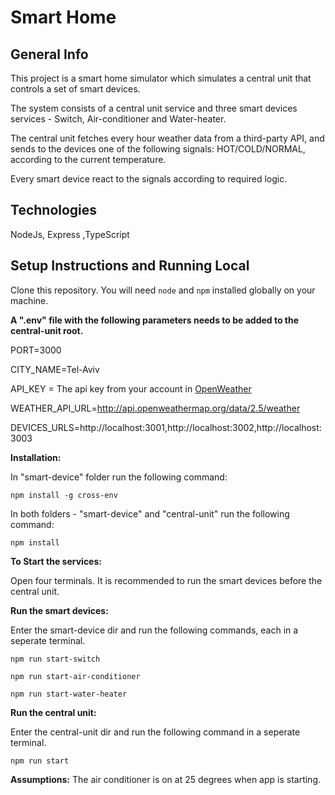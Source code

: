 # Smart Home

## General Info

This project is a smart home simulator which simulates a central unit that controls a set of smart devices.

The system consists of a central unit service and three smart devices services - Switch, Air-conditioner and Water-heater.

The central unit fetches every hour weather data from a third-party API,
and sends to the devices one of the following signals: HOT/COLD/NORMAL, according to the current temperature.

Every smart device react to the signals according to required logic.


## Technologies
NodeJs, Express ,TypeScript

## Setup Instructions and Running Local

Clone this repository. You will need `node` and `npm` installed globally on your machine.  

**A ".env" file with the following parameters needs to be added to the central-unit root.**

PORT=3000

CITY_NAME=Tel-Aviv

API_KEY = The api key from your account in <a href = "https://openweathermap.org/">OpenWeather</a>

WEATHER_API_URL=http://api.openweathermap.org/data/2.5/weather

DEVICES_URLS=http://localhost:3001,http://localhost:3002,http://localhost:3003

**Installation:**

In "smart-device" folder run the following command:

`npm install -g cross-env`

In both folders - "smart-device" and "central-unit" run the following command:

`npm install`  

**To Start the services:**

Open four terminals.
It is recommended to run the smart devices before the central unit.

**Run the smart devices:**

Enter the smart-device dir and run the following commands, each in a seperate terminal.

`npm run start-switch`

`npm run start-air-conditioner`

`npm run start-water-heater`

**Run the central unit:**

Enter the central-unit dir and run the following command in a seperate terminal.

`npm run start`

**Assumptions:**
The air conditioner is on at 25 degrees when app is starting.


